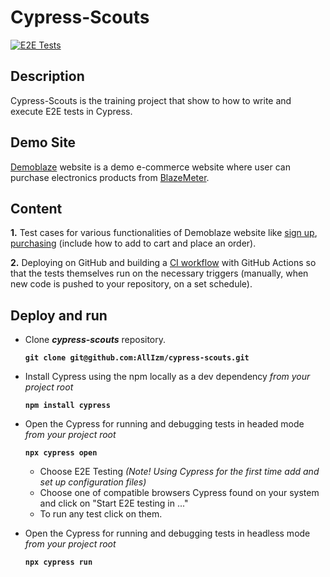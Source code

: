 # Cypress-Scouts


[![E2E Tests](https://github.com/AllIzm/cypress-scouts/actions/workflows/cy.yaml/badge.svg)](https://github.com/AllIzm/cypress-scouts/actions/workflows/cy.yaml)

## Description
Cypress-Scouts is the training project that show to how to write and execute E2E tests in Cypress.

## Demo Site 
[Demoblaze](https://www.demoblaze.com/) website is a demo e-commerce website where user can purchase electronics products from [BlazeMeter](https://www.blazemeter.com/).

## Content
**1.**	Test cases for various functionalities of Demoblaze website like [sign up](https://github.com/AllIzm/cypress-scouts/blob/main/cypress/e2e/ordering.cy.js), [purchasing](https://github.com/AllIzm/cypress-scouts/blob/main/cypress/e2e/signup.cy.js) (include how to add to cart and place an order).

**2.**	Deploying on GitHub and building a [CI workflow](https://github.com/AllIzm/cypress-scouts/tree/main/.github/workflows) with GitHub Actions so that the tests themselves run on the necessary triggers (manually, when new code is pushed to your repository, on a set schedule).

## Deploy and run
* Clone __*cypress-scouts*__ repository.

  **`git clone git@github.com:AllIzm/cypress-scouts.git`**
  
* Install Cypress using the npm locally as a dev dependency *from your project root*
  
  **`npm install cypress`**
   
* Open the Cypress for running and debugging tests in headed mode *from your project root*
 
  **`npx cypress open`**

   * Choose E2E Testing *(Note! Using Cypress for the first time add and set up configuration files)*
   * Choose one of compatible browsers Cypress found on your system and click on "Start E2E testing in ..."
   * To run any test click on them.

* Open the Cypress for running and debugging tests in headless mode *from your project root*

  **`npx cypress run`**



